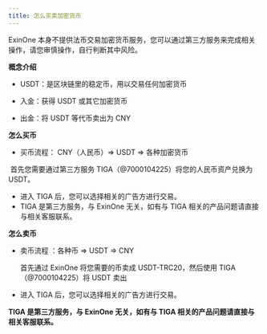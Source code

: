 ```yaml
---
title: 怎么买卖加密货币
---
```


ExinOne 本身不提供法币交易加密货币服务，您可以通过第三方服务来完成相关操作，请您审慎操作，自行判断其中风险。

**概念介绍**

- USDT：是区块链里的稳定币，用以交易任何加密货币

- 入金：获得 USDT 或其它加密货币
- 出金：将 USDT 等代币卖出为 CNY

**怎么买币**

- 买币流程： CNY（人民币）=> USDT => 各种加密货币

​		首先您需要通过第三方服务 TIGA（@7000104225）将您的人民币资产兑换为 USDT。

- 进入 TIGA 后，您可以选择相关的广告方进行交易。
- TIGA 是第三方服务，与 ExinOne 无关，如有与 TIGA 相关的产品问题请直接与相关客服联系。

**怎么卖币**

- 卖币流程 ：各种币 => USDT => CNY

  首先通过 ExinOne 将您需要的币卖成 USDT-TRC20，然后使用  TIGA（@7000104225）将 USDT 卖出

- 进入 TIGA 后，您可以选择相关的广告方进行交易。



**TIGA 是第三方服务，与 ExinOne 无关，如有与 TIGA 相关的产品问题请直接与相关客服联系。**






